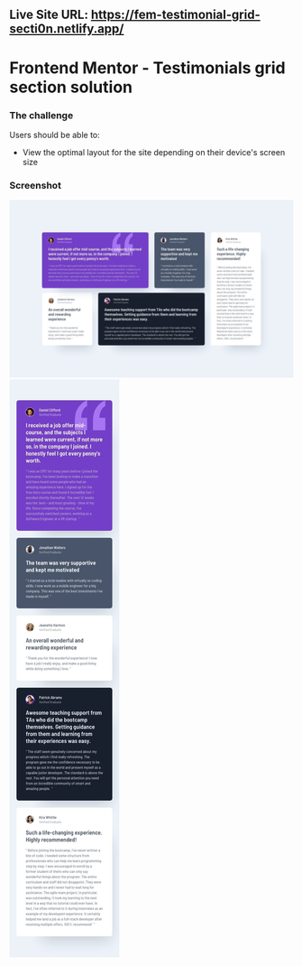 ## Live Site URL: https://fem-testimonial-grid-secti0n.netlify.app/

# Frontend Mentor - Testimonials grid section solution

### The challenge

Users should be able to:

- View the optimal layout for the site depending on their device's screen size

### Screenshot

![](design/desktop-design.jpg)
![](design/mobile-design.jpg)
